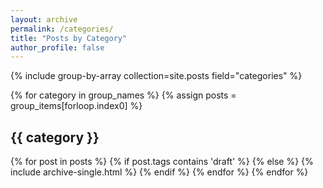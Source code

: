 ```yaml
---
layout: archive
permalink: /categories/
title: "Posts by Category"
author_profile: false
---
```


{% include group-by-array collection=site.posts field="categories" %}

{% for category in group_names %}
  {% assign posts = group_items[forloop.index0] %}
  <h2 id="{{ category | slugify }}" class="archive__subtitle">{{ category }}</h2>
  {% for post in posts %}
     {% if post.tags contains 'draft' %}
  {% else %} 
    {% include archive-single.html %}
  {% endif %}
  {% endfor %}
{% endfor %}